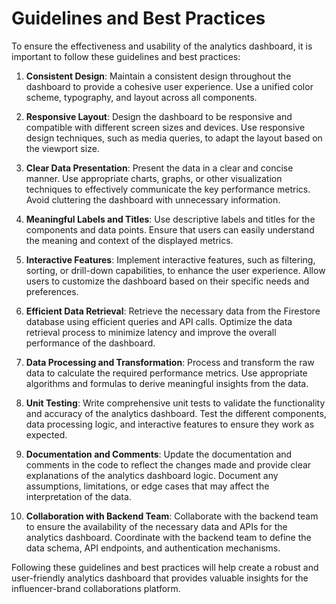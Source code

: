 # Guidelines and Best Practices

To ensure the effectiveness and usability of the analytics dashboard, it is important to follow these guidelines and best practices:

1. **Consistent Design**: Maintain a consistent design throughout the dashboard to provide a cohesive user experience. Use a unified color scheme, typography, and layout across all components.

2. **Responsive Layout**: Design the dashboard to be responsive and compatible with different screen sizes and devices. Use responsive design techniques, such as media queries, to adapt the layout based on the viewport size.

3. **Clear Data Presentation**: Present the data in a clear and concise manner. Use appropriate charts, graphs, or other visualization techniques to effectively communicate the key performance metrics. Avoid cluttering the dashboard with unnecessary information.

4. **Meaningful Labels and Titles**: Use descriptive labels and titles for the components and data points. Ensure that users can easily understand the meaning and context of the displayed metrics.

5. **Interactive Features**: Implement interactive features, such as filtering, sorting, or drill-down capabilities, to enhance the user experience. Allow users to customize the dashboard based on their specific needs and preferences.

6. **Efficient Data Retrieval**: Retrieve the necessary data from the Firestore database using efficient queries and API calls. Optimize the data retrieval process to minimize latency and improve the overall performance of the dashboard.

7. **Data Processing and Transformation**: Process and transform the raw data to calculate the required performance metrics. Use appropriate algorithms and formulas to derive meaningful insights from the data.

8. **Unit Testing**: Write comprehensive unit tests to validate the functionality and accuracy of the analytics dashboard. Test the different components, data processing logic, and interactive features to ensure they work as expected.

9. **Documentation and Comments**: Update the documentation and comments in the code to reflect the changes made and provide clear explanations of the analytics dashboard logic. Document any assumptions, limitations, or edge cases that may affect the interpretation of the data.

10. **Collaboration with Backend Team**: Collaborate with the backend team to ensure the availability of the necessary data and APIs for the analytics dashboard. Coordinate with the backend team to define the data schema, API endpoints, and authentication mechanisms.

Following these guidelines and best practices will help create a robust and user-friendly analytics dashboard that provides valuable insights for the influencer-brand collaborations platform.